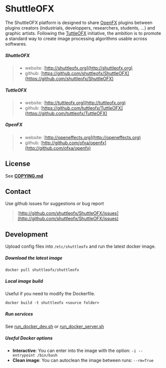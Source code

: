 ShuttleOFX
==========

The ShuttleOFX platform is designed to share [OpenFX](http://openeffects.org) plugins between plugins creators (industrials, developpers, researchers, students, ...) and graphic artists. 
Following the [TuttleOFX](http://www.tuttleofx.org) initiative, the ambition is to promote a standard way to create image processing algorithms usable across softwares.


##### ShuttleOFX
>- website: [http://shuttleofx.org](http://shuttleofx.org)
>- github: [https://github.com/shuttleofx/ShuttleOFX](https://github.com/shuttleofx/ShuttleOFX)

##### TuttleOFX
>- website: [http://tuttleofx.org](http://tuttleofx.org)
>- github: [https://github.com/tuttleofx/TuttleOFX](https://github.com/tuttleofx/TuttleOFX)

##### OpenFX
>- website: [http://openeffects.org](http://openeffects.org)
>- github: [http://github.com/ofxa/openfx](http://github.com/ofxa/openfx)


License
-------
See [**COPYING.md**](COPYING.md)


Contact
-------

Use github issues for suggestions or bug report
> [http://github.com/shuttleofx/ShuttleOFX/issues](http://github.com/shuttleofx/ShuttleOFX/issues)


Development
-----------

Upload config files into `/etc/shuttleofx` and run the latest docker image.

##### Download the latest image

```
docker pull shuttleofx/shuttleofx
```

##### Local image build

Useful if you need to modify the Dockerfile.

```
docker build -t shuttleofx <source folder>
```

##### Run services

See [run_docker_dev.sh](run_docker_dev.sh) or [run_docker_server.sh](run_docker_server.sh)

##### Useful Docker options

 - **Interactive**: You can enter into the image with the option: ```-i --entrypoint /bin/bash```
 - **Clean image**: You can autoclean the image between runs: ```--rm=True```
